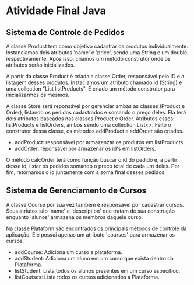 # Atividade Final Java 

## Sistema de Controle de Pedidos

A classe Product tem como objetivo cadastrar os produtos individualmente.
Instanciamos dois atributos 'name' e 'price', sendo uma String e um double, respectivamente. Após isso, criamos um método construtor onde os atributos serão inicializados.



A partir da classe Product é criada a classe Order, responsável pelo ID e a listagem desses produtos.
Instaciamos um atributo chamado id (String) e uma collection "List<Product> listProducts". É criado um método construtor para inicializarmos os mesmos.



A classe Store será reponsável por gerenciar ambas as classes (Product e Order), listando os pedidos cadastrados e somando o preço deles.
Ela terá dois atributos baseados nas classes Product e Order. Atributos esses: listProducts e listOrders, ambos sendo uma collection List<>.
Feito o construtor dessa classe, os métodos addProduct e addOrder são criados.



- addProduct: responsável por armazenzar os produtos em listProducts.
- addOrder: reponsável por armazenar os id's em listOrders.



O método calcOrder terá como função buscar o id do pedido e, a partir desse id, listar os pedidos somando o preço total de cada um deles. Por fim, retornamos o id juntamente com a soma final desses pedidos.



## Sistema de Gerenciamento de Cursos

A classe Course por sua vez também é responsável por cadastrar cursos.
Seus atriutos são 'name' e 'description' que tratam de sua construção enquanto 'alunos' armazena os membros daquele curso.



Na classe Plataform são encontrados os principais métodos de controle da aplicação. Ele possui apenas um atributo 'courses' para armazenar os cursos.

- addCourse: Adiciona um curso a plataforma.
- addStudent: Adiciona um aluno em um curso que exista dentro da Plataforma.
- listStudent: Lista todos os alunos presentes em um curso específico.
- listCoutses: Lista todos os cursos adicionados a Plataforma.
